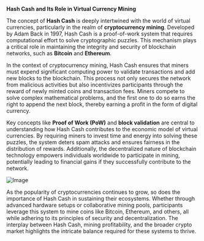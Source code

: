 **Hash Cash and Its Role in Virtual Currency Mining**

The concept of **Hash Cash** is deeply intertwined with the world of virtual currencies, particularly in the realm of **cryptocurrency mining**. Developed by Adam Back in 1997, Hash Cash is a proof-of-work system that requires computational effort to solve cryptographic puzzles. This mechanism plays a critical role in maintaining the integrity and security of blockchain networks, such as **Bitcoin** and **Ethereum**.

In the context of cryptocurrency mining, Hash Cash ensures that miners must expend significant computing power to validate transactions and add new blocks to the blockchain. This process not only secures the network from malicious activities but also incentivizes participants through the reward of newly minted coins and transaction fees. Miners compete to solve complex mathematical problems, and the first one to do so earns the right to append the next block, thereby earning a profit in the form of digital currency.

Key concepts like **Proof of Work (PoW)** and **block validation** are central to understanding how Hash Cash contributes to the economic model of virtual currencies. By requiring miners to invest time and energy into solving these puzzles, the system deters spam attacks and ensures fairness in the distribution of rewards. Additionally, the decentralized nature of blockchain technology empowers individuals worldwide to participate in mining, potentially leading to financial gains if they successfully contribute to the network.

![Image](https://github.com/user-attachments/assets/31692037-0104-4703-abd1-696b6a7dd41b)

As the popularity of cryptocurrencies continues to grow, so does the importance of Hash Cash in sustaining their ecosystems. Whether through advanced hardware setups or collaborative mining pools, participants leverage this system to mine coins like Bitcoin, Ethereum, and others, all while adhering to its principles of security and decentralization. The interplay between Hash Cash, mining profitability, and the broader crypto market highlights the intricate balance required for these systems to thrive.